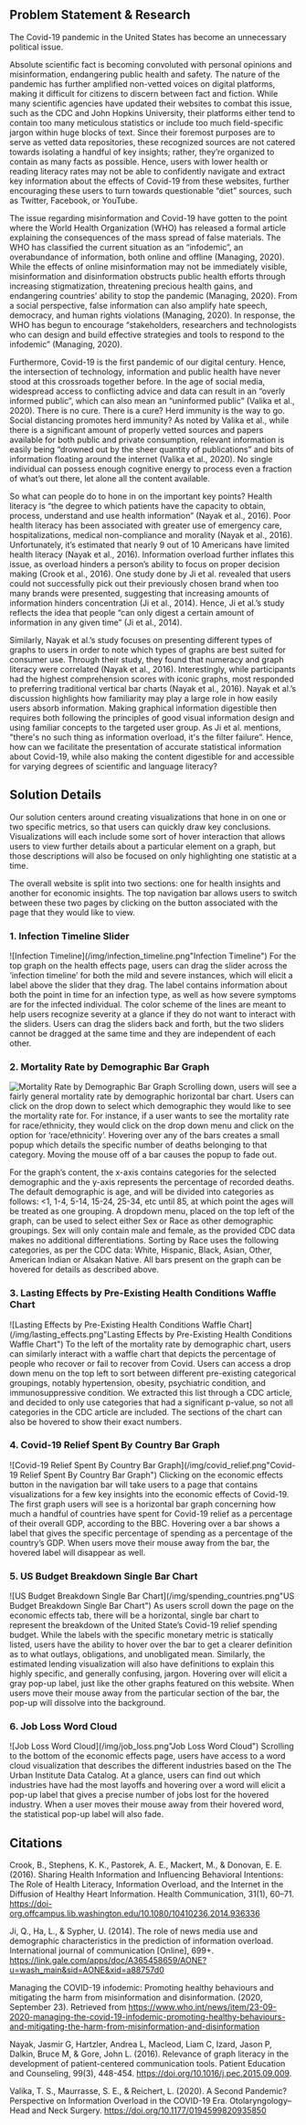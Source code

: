 ## Problem Statement & Research
The Covid-19 pandemic in the United States has become an unnecessary political issue. 

Absolute scientific fact is becoming convoluted with personal opinions and misinformation, endangering public health and safety. The nature of the pandemic has further amplified non-vetted voices on digital platforms, making it difficult for citizens to discern between fact and fiction. While many scientific agencies have updated their websites to combat this issue, such as the CDC and John Hopkins University, their platforms either tend to contain too many meticulous statistics or include too much field-specific jargon within huge blocks of text. Since their foremost purposes are to serve as vetted data repositories, these recognized sources are not catered towards isolating a handful of key insights; rather, they’re organized to contain as many facts as possible. Hence, users with lower health or reading literacy rates may not be able to confidently navigate and extract key information about the effects of Covid-19 from these websites, further encouraging these users to turn towards questionable “diet” sources, such as Twitter, Facebook, or YouTube. 

The issue regarding misinformation and Covid-19 have gotten to the point where the World Health Organization (WHO) has released a formal article explaining the consequences of the mass spread of false materials. The WHO has classified the current situation as an “infodemic”, an overabundance of information, both online and offline (Managing, 2020). While the effects of online misinformation may not be immediately visible, misinformation and disinformation obstructs public health efforts through increasing stigmatization, threatening precious health gains, and endangering countries’ ability to stop the pandemic (Managing, 2020). From a social perspective, false information can also amplify hate speech, democracy, and human rights violations (Managing, 2020). In response, the WHO has begun to encourage “stakeholders, researchers and technologists who can design and build effective strategies and tools to respond to the infodemic” (Managing, 2020). 

Furthermore, Covid-19 is the first pandemic of our digital century. Hence, the intersection of technology, information and public health have never stood at this crossroads together before. In the age of social media, widespread access to conflicting advice and data can result in an “overly informed public”, which can also mean an “uninformed public” (Valika et al., 2020). There is no cure. There is a cure? Herd immunity is the way to go. Social distancing promotes herd immunity? As noted by Valika et al., while there is a significant amount of properly vetted sources and papers available for both public and private consumption, relevant information is easily being “drowned out by the sheer quantity of publications” and bits of information floating around the internet (Valika et al., 2020). No single individual can possess enough cognitive energy to process even a fraction of what’s out there, let alone all the content available. 

So what can people do to hone in on the important key points? Health literacy is “the degree to which patients have the capacity to obtain, process, understand and use health information” (Nayak et al., 2016). Poor health literacy has been associated with greater use of emergency care, hospitalizations, medical non-compliance and morality (Nayak et al., 2016). Unfortunately, it’s estimated that nearly 9 out of 10 Americans have limited health literacy (Nayak et al., 2016). Information overload further inflates this issue, as overload hinders a person’s ability to focus on proper decision making (Crook et al., 2016). One study done by Ji et al. revealed that users could not successfully pick out their previously chosen brand when too many brands were presented, suggesting that increasing amounts of information hinders concentration (Ji et al., 2014). Hence, Ji et al.’s study reflects the idea that people “can only digest a certain amount of information in any given time” (Ji et al., 2014). 

Similarly, Nayak et al.’s study focuses on presenting different types of graphs to users in order to note which types of graphs are best suited for consumer use. Through their study, they found that numeracy and graph literacy were correlated (Nayak et al., 2016). Interestingly, while participants had the highest comprehension scores with iconic graphs, most responded to preferring traditional vertical bar charts (Nayak et al., 2016). Nayak et al.’s discussion highlights how familiarity may play a large role in how easily users absorb information. Making graphical information digestible then requires both following the principles of good visual information design and using familiar concepts to the targeted user group. As Ji et al. mentions,  "there's no such thing as information overload, it's the filter failure”. Hence, how can we facilitate the presentation of accurate statistical information about Covid-19, while also making the content digestible for and accessible for varying degrees of scientific and language literacy? 

## Solution Details 
Our solution centers around creating visualizations that hone in on one or two specific metrics, so that users can quickly draw key conclusions. Visualizations will each include some sort of hover interaction that allows users to view further details about a particular element on a graph, but those descriptions will also be focused on only highlighting one statistic at a time. 

The overall website is split into two sections: one for health insights and another for economic insights. The top navigation bar allows users to switch between these two pages by clicking on the button associated with the page that they would like to view. 

### 1. Infection Timeline Slider
![Infection Timeline](/img/infection_timeline.png"Infection Timeline")
For the top graph on the health effects page, users can drag the slider across the ‘infection timeline’ for both the mild and severe instances, which will elicit a label above the slider that they drag. The label contains information about both the point in time for an infection type, as well as how severe symptoms are for the infected individual. The color scheme of the lines are meant to help users recognize severity at a glance if they do not want to interact with the sliders. Users can drag the sliders back and forth, but the two sliders cannot be dragged at the same time and they are independent of each other. 

### 2. Mortality Rate by Demographic Bar Graph
![Mortality Rate by Demographic Bar Graph](/img/mortality_rate.png "Mortality Rate by Demographic Bar Graph")
Scrolling down, users will see a fairly general mortality rate by demographic horizontal bar chart. Users can click on the drop down to select which demographic they would like to see the mortality rate for. For instance, if a user wants to see the mortality rate for race/ethnicity, they would click on the drop down menu and click on the option for ‘race/ethnicity’. Hovering over any of the bars creates a small popup which details the specific number of deaths belonging to that category. Moving the mouse off of a bar causes the popup to fade out.

For the graph’s content, the x-axis contains categories for the selected demographic and the y-axis represents the percentage of recorded deaths. The default demographic is age, and will be divided into categories as follows: <1, 1-4, 5-14, 15-24, 25-34, etc until 85, at which point the ages will be treated as one grouping. A dropdown menu, placed on the top left of the graph, can be used to select either Sex or Race as other demographic groupings. Sex will only contain male and female, as the provided CDC data makes no additional differentiations. Sorting by Race uses the following categories, as per the CDC data: White, Hispanic, Black, Asian, Other, American Indian or Alsakan Native. All bars present on the graph can be hovered for details as described above.

### 3. Lasting Effects by Pre-Existing Health Conditions Waffle Chart
![Lasting Effects by Pre-Existing Health Conditions Waffle Chart](/img/lasting_effects.png"Lasting Effects by Pre-Existing Health Conditions Waffle Chart")
To the left of the mortality rate by demographic chart, users can similarly interact with a waffle chart that depicts the percentage of people who recover or fail to recover from Covid. Users can access a drop down menu on the top left to sort between different pre-existing categorical groupings, notably hypertension, obesity, psychiatric condition, and immunosuppressive condition. We extracted this list through a CDC article, and decided to only use categories that had a significant p-value, so not all categories in the CDC article are included. The sections of the chart can also be hovered to show their exact numbers. 

### 4. Covid-19 Relief Spent By Country Bar Graph
![Covid-19 Relief Spent By Country Bar Graph](/img/covid_relief.png"Covid-19 Relief Spent By Country Bar Graph")
Clicking on the economic effects button in the navigation bar will take users to a page that contains visualizations for a few key insights into the economic effects of Covid-19. The first graph users will see is a horizontal bar graph concerning how much a handful of countries have spent for Covid-19 relief as a percentage of their overall GDP, according to the BBC. Hovering over a bar shows a label that gives the specific percentage of spending as a percentage of the country’s GDP. When users move their mouse away from the bar, the hovered label will disappear as well.

### 5. US Budget Breakdown Single Bar Chart
![US Budget Breakdown Single Bar Chart](/img/spending_countries.png"US Budget Breakdown Single Bar Chart")
As users scroll down the page on the economic effects tab, there will be a horizontal, single bar chart to represent the breakdown of the United State’s Covid-19 relief spending budget. While the labels with the specific monetary metric is statically listed, users have the ability to hover over the bar to get a clearer definition as to what outlays, obligations, and unobligated mean. Similarly, the estimated lending visualization will also have definitions to explain this highly specific, and generally confusing, jargon. Hovering over will elicit a gray pop-up label, just like the other graphs featured on this website. When users move their mouse away from the particular section of the bar, the pop-up will dissolve into the background.

### 6. Job Loss Word Cloud
![Job Loss Word Cloud](/img/job_loss.png"Job Loss Word Cloud")
Scrolling to the bottom of the economic effects page, users have access to a word cloud visualization that describes the different industries based on the The Urban Institute Data Catalog. At a glance, users can find out which industries have had the most layoffs and hovering over a word will elicit a pop-up label that gives a precise number of jobs lost for the hovered industry. When a user moves their mouse away from their hovered word, the statistical pop-up label will also fade. 

## Citations
Crook, B., Stephens, K. K., Pastorek, A. E., Mackert, M., & Donovan, E. E. (2016). Sharing Health Information and Influencing Behavioral Intentions: The Role of Health Literacy, Information Overload, and the Internet in the Diffusion of Healthy Heart Information. Health Communication, 31(1), 60–71. https://doi-org.offcampus.lib.washington.edu/10.1080/10410236.2014.936336

Ji, Q., Ha, L., & Sypher, U. (2014). The role of news media use and demographic characteristics in the prediction of information overload. International journal of communication [Online], 699+. https://link.gale.com/apps/doc/A365458659/AONE?u=wash_main&sid=AONE&xid=a88757d0 

Managing the COVID-19 infodemic: Promoting healthy behaviours and mitigating the harm from misinformation and disinformation. (2020, September 23). Retrieved from https://www.who.int/news/item/23-09-2020-managing-the-covid-19-infodemic-promoting-healthy-behaviours-and-mitigating-the-harm-from-misinformation-and-disinformation 

Nayak, Jasmir G, Hartzler, Andrea L, Macleod, Liam C, Izard, Jason P, Dalkin, Bruce M, & Gore, John L. (2016). Relevance of graph literacy in the development of patient-centered communication tools. Patient Education and Counseling, 99(3), 448-454. https://doi.org/10.1016/j.pec.2015.09.009. 

Valika, T. S., Maurrasse, S. E., & Reichert, L. (2020). A Second Pandemic? Perspective on Information Overload in the COVID-19 Era. Otolaryngology–Head and Neck Surgery. https://doi.org/10.1177/0194599820935850

